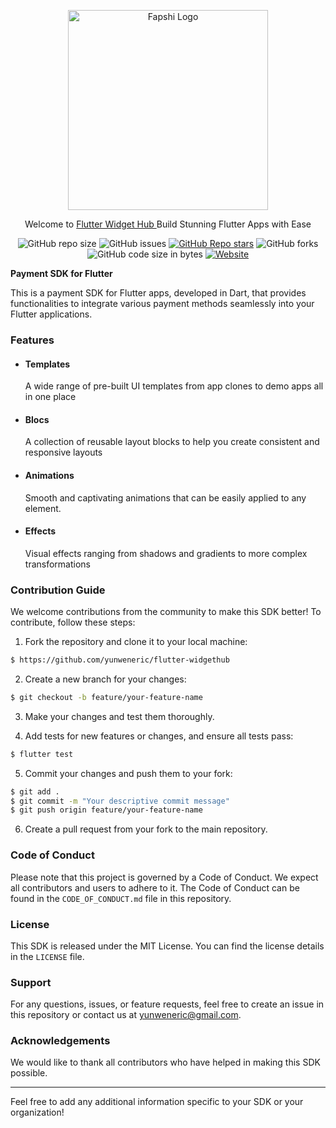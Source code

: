 <p align="center">
  <a href="https://flutterwidgethub.com/" target="blank"><img src="https://raw.githubusercontent.com/yunweneric/flutter-widgethub/main/assets/images/logo_dark.png" width="320" alt="Fapshi Logo" /></a>
</p>
  <p align="center">Welcome to <a href="https://flutterwidgethub.com/" target="_blank"> Flutter Widget Hub </a>Build Stunning Flutter Apps with Ease</p>
    <p align="center">
<a><img alt="GitHub repo size" src="https://img.shields.io/github/repo-size/yunweneric/flutter-widgethub?color=%233867D6&style=for-the-badge"></a>
<a><img alt="GitHub issues" src="https://img.shields.io/github/issues-raw/yunweneric/flutter-widgethub?color=%233867D6&style=for-the-badge"></a>
<a href="" target="_blank"><img alt="GitHub Repo stars" src="https://img.shields.io/github/stars/yunweneric/flutter-widgethub?color=%233867D6&style=for-the-badge"></a>
<a><img alt="GitHub forks" src="https://img.shields.io/github/forks/yunweneric/flutter-widgethub?color=%233867D6&style=for-the-badge"></a>
<a><img alt="GitHub code size in bytes" src="https://img.shields.io/github/languages/code-size/yunweneric/flutter-widgethub?color=%233867D6&style=for-the-badge"></a>
<a href = "https://flutterwidgethub.com/"><img alt="Website" src="https://img.shields.io/website?color=%233867D6&style=for-the-badge&up_color=3F51B5&up_message=Visit%20us&url=https%3A%2F%2Fpayunit.net%2Fdocs%2F"></a>

</p>

**Payment SDK for Flutter**

This is a payment SDK for Flutter apps, developed in Dart, that provides functionalities to integrate various payment methods seamlessly into your Flutter applications.

### Features

- #### Templates

  A wide range of pre-built UI templates from app clones to demo apps all in one place

- #### Blocs

  A collection of reusable layout blocks to help you create consistent and responsive layouts

- #### Animations

  Smooth and captivating animations that can be easily applied to any element.

- #### Effects

  Visual effects ranging from shadows and gradients to more complex transformations

### Contribution Guide

We welcome contributions from the community to make this SDK better! To contribute, follow these steps:

1. Fork the repository and clone it to your local machine:

```bash
$ https://github.com/yunweneric/flutter-widgethub
```

2. Create a new branch for your changes:

```bash
$ git checkout -b feature/your-feature-name
```

3. Make your changes and test them thoroughly.

4. Add tests for new features or changes, and ensure all tests pass:

```bash
$ flutter test
```

5. Commit your changes and push them to your fork:

```bash
$ git add .
$ git commit -m "Your descriptive commit message"
$ git push origin feature/your-feature-name
```

6. Create a pull request from your fork to the main repository.

### Code of Conduct

Please note that this project is governed by a Code of Conduct. We expect all contributors and users to adhere to it. The Code of Conduct can be found in the `CODE_OF_CONDUCT.md` file in this repository.

### License

This SDK is released under the MIT License. You can find the license details in the `LICENSE` file.

### Support

For any questions, issues, or feature requests, feel free to create an issue in this repository or contact us at yunweneric@gmail.com.

### Acknowledgements

We would like to thank all contributors who have helped in making this SDK possible.

---

Feel free to add any additional information specific to your SDK or your organization!
